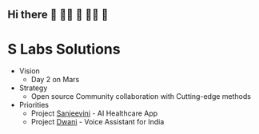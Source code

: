 ## Hi there 👋 🙋‍♀️ 🧙 👩‍💻 🌈

# S Labs Solutions

* Vision
  * Day 2 on Mars
* Strategy
  * Open source Community collaboration with Cutting-edge methods
* Priorities
  * Project [Sanjeevini](https://sanjeevini.me)  - AI Healthcare App
  * Project [Dwani](https://slabstech.com/dwani/) - Voice Assistant for India 
